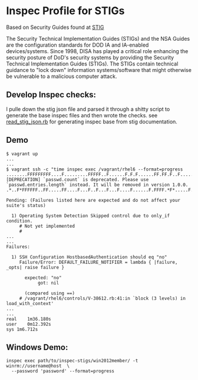 # Inspec Profile for STIGs

Based on Security Guides found at [STIG](http://iase.disa.mil/stigs/Pages/index.aspx)

The Security Technical Implementation Guides (STIGs) and the NSA Guides are the configuration standards for DOD IA and IA-enabled devices/systems. Since 1998, DISA has played a critical role enhancing the security posture of DoD's security systems by providing the Security Technical Implementation Guides (STIGs). The STIGs contain technical guidance to "lock down" information systems/software that might otherwise be vulnerable to a malicious computer attack.

## Develop Inspec checks:

I pulle down the stig json file and parsed it through a shitty script to generate the base inspec files and then wrote the checks.
see [read_stig_json.rb](read_stig_json.rb) for generating inspec base
from stig documentation.

## Demo

```
$ vagrant up
...
...
$ vagrant ssh -c "time inspec exec /vagrant/rhel6 --format=progress
........FFFFFFFFF....F.........FFFFF..F......F.F.F......FF.FF.F..F............FF..F.....FFF.....FF.......*....F..F.F......FFFFFFFFFFFFFFFFFFFFFFFFFFFFFFFFFFFF..F.......FF...FF..*..F.FFFF*F..F...F...F.F..F....[DEPRECATION] `passwd.count` is deprecated. Please use `passwd.entries.length` instead. It will be removed in version 1.0.0.
.*..F*FFFFFF..FF.....FF....F...F..F...F...F....F......F.FFFF.*F*.....F....F...FFFFF.........FF.FFF....FF.FFFFFF.FF*FFF.F...F..F.FFFFF.FF........................................*F.*F.........F....F.....FF.F....FFFFFF.

Pending: (Failures listed here are expected and do not affect your suite's status)

  1) Operating System Detection Skipped control due to only_if condition.
     # Not yet implemented
     #
...
...
Failures:

  1) SSH Configuration HostbasedAuthentication should eq "no"
     Failure/Error: DEFAULT_FAILURE_NOTIFIER = lambda { |failure, _opts| raise failure }

       expected: "no"
            got: nil

       (compared using ==)
     # /vagrant/rhel6/controls/V-38612.rb:41:in `block (3 levels) in load_with_context'
...
...
real    1m36.180s
user    0m12.392s
sys 1m6.712s
```

## Windows Demo:

```
inspec exec path/to/inspec-stigs/win2012member/ -t winrm://username@host  \
  --password 'password' --format=progress
```
